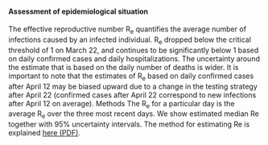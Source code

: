 #### Assessment of epidemiological situation
The effective reproductive number R<sub>e</sub> quantifies the average number of infections caused by an infected individual. R<sub>e</sub> dropped below the critical threshold of 1 on March 22, and continues to be significantly below 1 based on  daily confirmed cases and daily hospitalizations. The uncertainty around the estimate that is based on the daily number of deaths is wider. It is important to note that the estimates of R<sub>e</sub> based on daily confirmed cases after April 12 may be biased upward due to a change in the testing strategy after April 22 (confirmed cases after April 22 correspond to new infections after April 12 on average).
Methods
The R<sub>e</sub> for a particular day is the average R<sub>e</sub> over the three most recent days. We show estimated median Re together with 95% uncertainty intervals. The method for estimating Re is explained [here (PDF)](https://ethz.ch/content/dam/ethz/special-interest/bsse/cevo/research/COVID-19/ScireEtAl-Covid-Re.pdf).
